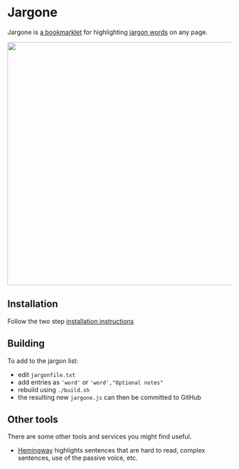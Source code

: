 # Jargone

Jargone is [a bookmarklet](http://rooreynolds.github.com/jargone/) for highlighting [jargon words](https://www.gov.uk/designprinciples/styleguide#item_4_1_3) on any page.

<a href="http://www.flickr.com/photos/rooreynolds/8435984971/"><img src="http://farm9.staticflickr.com/8510/8435984971_e3f76721c0_o.png" width="757" height="547"></a>

## Installation

Follow the two step [installation instructions](http://rooreynolds.github.com/jargone/)

## Building

To add to the jargon list:

 - edit `jargonfile.txt`
 - add entries as `'word'` or `'word',"Optional notes"`
 - rebuild using `./build.sh`
 - the resulting new `jargone.js` can then be committed to GitHub
 
 
## Other tools

There are some other tools and services you might find useful. 

 - [Hemingway](http://www.hemingwayapp.com) highlights sentences that are hard to read, complex sentences, use of the passive voice, etc.
